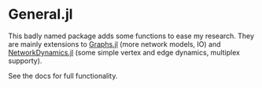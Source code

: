 # General.jl

This badly named package adds some functions to ease my research.
They are mainly extensions to [Graphs.jl](https://github.com/JuliaGraphs/Graphs.jl) (more network models, IO) and [NetworkDynamics.jl](https://github.com/PIK-ICoNe/NetworkDynamics.jl) (some simple vertex and edge dynamics, multiplex supporty).

See the docs for full functionality.
